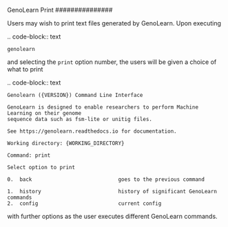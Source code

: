 GenoLearn Print
###############

Users may wish to print text files generated by GenoLearn. Upon executing

.. code-block:: text

    genolearn

and selecting the ``print`` option number, the users will be given a choice of what to print

.. code-block:: text

    Genolearn ({VERSION}) Command Line Interface

    GenoLearn is designed to enable researchers to perform Machine Learning on their genome
    sequence data such as fsm-lite or unitig files.

    See https://genolearn.readthedocs.io for documentation.

    Working directory: {WORKING_DIRECTORY}

    Command: print

    Select option to print 

    0.  back                            goes to the previous command

    1.  history                         history of significant GenoLearn commands
    2.  config                          current config

with further options as the user executes different GenoLearn commands.